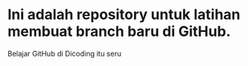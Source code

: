 # Ini adalah repository untuk latihan membuat branch baru di GitHub.

Belajar GitHub di Dicoding itu seru

